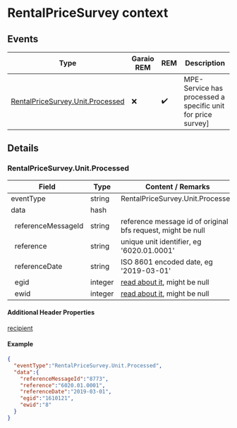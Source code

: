 # RentalPriceSurvey context

## Events
Type | Garaio REM | REM | Description
---|---|---|---
[RentalPriceSurvey.Unit.Processed](#rentalpricesurveyunitprocessed) | :x: | :heavy_check_mark: | MPE-Service has processed a specific unit for price survey]


## Details
### RentalPriceSurvey.Unit.Processed
Field | Type | Content / Remarks
---|---|---
eventType | string | RentalPriceSurvey.Unit.Processed
data | hash |
&nbsp;&nbsp;referenceMessageId | string | reference message id of original bfs request, might be null
&nbsp;&nbsp;reference | string | unique unit identifier, eg '6020.01.0001'
&nbsp;&nbsp;referenceDate  | string | ISO 8601 encoded date, eg '2019-03-01'
&nbsp;&nbsp;egid    | integer | [read about it](https://www.bfs.admin.ch/bfs/de/home/register/personenregister/registerharmonisierung/egid-ewid.html), might be null
&nbsp;&nbsp;ewid    | integer | [read about it](https://www.bfs.admin.ch/bfs/de/home/register/personenregister/registerharmonisierung/egid-ewid.html), might be null

#### Additional Header Properties
[recipient](/header_properties.md/#AdditionalHeaderProperties)

#### Example
```json
{
  "eventType":"RentalPriceSurvey.Unit.Processed",
  "data":{
    "referenceMessageId":"8773",
    "reference":"6020.01.0001",
    "referenceDate":"2019-03-01",
    "egid":"1610121",
    "ewid":"8"
  }
}
```

